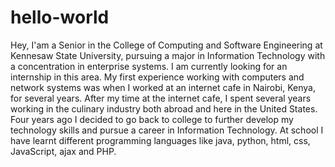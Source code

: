 # hello-world
Hey, I'am a Senior in the College of Computing and Software Engineering at Kennesaw State University, pursuing a major in Information Technology with a concentration in enterprise systems. I am currently looking for an internship in this area. My first experience working with computers and network systems was when I worked at an internet cafe in Nairobi, Kenya, for several years. After my time at the internet cafe, I spent several years working in the culinary industry both abroad and here in the United States. Four years ago I decided to go back to college to further develop my technology skills and pursue a career in Information Technology. At school I have learnt different programming languages like java, python, html, css, JavaScript, ajax and PHP.
